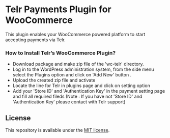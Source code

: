 # Telr Payments Plugin for WooCommerce #

This plugin enables your WooCommerce powered platform to start accepting payments via Telr.

### How to Install Telr’s WooCommerce Plugin? ###

* Download package and make zip file of the 'wc-telr' directory.
* Log in to the WordPress administration system, from the side menu select the Plugins option and click on 'Add New' button .
* Upload the created zip file and activate
* Locate the line for Telr in plugins page and click on setting option
* Add your 'Store ID' and 'Authentication Key' in the payment setting page and fill all required fileds (Note : If you have not 'Store ID' and 'Authentication Key' please contact with Telr support)

## License

This repository is available under the [MIT license](LICENSE).
